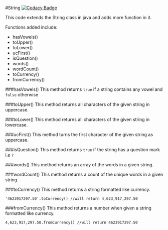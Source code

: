 #String
[![Codacy Badge](https://api.codacy.com/project/badge/Grade/be0684f14d1747669bf56c5643cdb1fe)](https://www.codacy.com/app/olive-nyotu/String?utm_source=github.com&amp;utm_medium=referral&amp;utm_content=andela-omugeri/String&amp;utm_campaign=Badge_Grade)

This code extends the String class in java and adds more function in it.

Functions added include:
- hasVowels()
- toUpper()
- toLower()
- ucFirst()
- isQuestion()
- words()
- wordCount()
- toCurrency()
- fromCurrency()

###hasVowels()
This method returns `true` if a string contains any vowel and `false` otherwise

###toUpper()
This method returns all characters of the given string in uppercase.

###toLower()
This method returns all characters of the given string in lowercase.

###ucFirst()
This method turns the first character of the given string as uppercase.

###isQuestion()
This method returns `true` if the string has a question mark i.e `?`

###words()
This method returns an array of the words in a given string.

###wordCount()
This method returns a count of the unique words in a given string.

###toCurrency()
This method returns a string formatted like currency.

`'4623917297.50'.toCurrency() //will return 4,623,917,297.50`

###fromCurrency()
This method returns a number when given a string formatted like currency.

```4,623,917,297.50.fromCurrency() //will return 4623917297.50```
